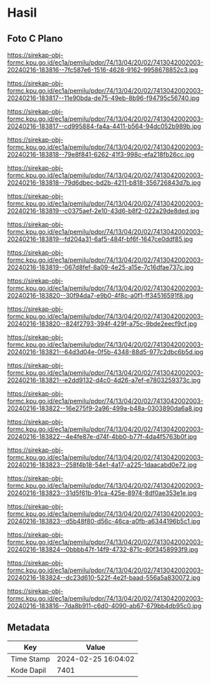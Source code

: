 # Hasil

## Foto C Plano

https://sirekap-obj-formc.kpu.go.id/ec1a/pemilu/pdpr/74/13/04/20/02/7413042002003-20240216-183816--7fc587e6-1516-4628-9162-9958678852c3.jpg

https://sirekap-obj-formc.kpu.go.id/ec1a/pemilu/pdpr/74/13/04/20/02/7413042002003-20240216-183817--11e90bda-de75-49eb-8b96-f94795c56740.jpg

https://sirekap-obj-formc.kpu.go.id/ec1a/pemilu/pdpr/74/13/04/20/02/7413042002003-20240216-183817--cd995884-fa4a-4411-b564-94dc052b989b.jpg

https://sirekap-obj-formc.kpu.go.id/ec1a/pemilu/pdpr/74/13/04/20/02/7413042002003-20240216-183818--79e8f841-6262-41f3-998c-efa218fb26cc.jpg

https://sirekap-obj-formc.kpu.go.id/ec1a/pemilu/pdpr/74/13/04/20/02/7413042002003-20240216-183818--79d6dbec-bd2b-4211-b818-356726843d7b.jpg

https://sirekap-obj-formc.kpu.go.id/ec1a/pemilu/pdpr/74/13/04/20/02/7413042002003-20240216-183819--c0375aef-2e10-43d6-b8f2-022a29de8ded.jpg

https://sirekap-obj-formc.kpu.go.id/ec1a/pemilu/pdpr/74/13/04/20/02/7413042002003-20240216-183819--fd204a31-6af5-484f-bf6f-1647ce0ddf85.jpg

https://sirekap-obj-formc.kpu.go.id/ec1a/pemilu/pdpr/74/13/04/20/02/7413042002003-20240216-183819--067d8fef-8a09-4e25-a15e-7c16dfae737c.jpg

https://sirekap-obj-formc.kpu.go.id/ec1a/pemilu/pdpr/74/13/04/20/02/7413042002003-20240216-183820--30f94da7-e9b0-4f8c-a0f1-ff34516591f8.jpg

https://sirekap-obj-formc.kpu.go.id/ec1a/pemilu/pdpr/74/13/04/20/02/7413042002003-20240216-183820--824f2793-394f-429f-a75c-9bde2eecf9cf.jpg

https://sirekap-obj-formc.kpu.go.id/ec1a/pemilu/pdpr/74/13/04/20/02/7413042002003-20240216-183821--64d3d04e-0f5b-4348-88d5-977c2dbc6b5d.jpg

https://sirekap-obj-formc.kpu.go.id/ec1a/pemilu/pdpr/74/13/04/20/02/7413042002003-20240216-183821--e2dd9132-d4c0-4d26-a7ef-e7803259373c.jpg

https://sirekap-obj-formc.kpu.go.id/ec1a/pemilu/pdpr/74/13/04/20/02/7413042002003-20240216-183822--16e275f9-2a96-499a-b48a-0303890da6a8.jpg

https://sirekap-obj-formc.kpu.go.id/ec1a/pemilu/pdpr/74/13/04/20/02/7413042002003-20240216-183822--4e4fe87e-d74f-4bb0-b77f-4da4f5763b0f.jpg

https://sirekap-obj-formc.kpu.go.id/ec1a/pemilu/pdpr/74/13/04/20/02/7413042002003-20240216-183823--258f4b18-54e1-4a17-a225-1daacabd0e72.jpg

https://sirekap-obj-formc.kpu.go.id/ec1a/pemilu/pdpr/74/13/04/20/02/7413042002003-20240216-183823--31d5f61b-91ca-425e-8974-8df0ae353e1e.jpg

https://sirekap-obj-formc.kpu.go.id/ec1a/pemilu/pdpr/74/13/04/20/02/7413042002003-20240216-183823--d5b48f80-d56c-46ca-a0fb-a6344196b5c1.jpg

https://sirekap-obj-formc.kpu.go.id/ec1a/pemilu/pdpr/74/13/04/20/02/7413042002003-20240216-183824--0bbbb47f-14f9-4732-871c-80f3458993f9.jpg

https://sirekap-obj-formc.kpu.go.id/ec1a/pemilu/pdpr/74/13/04/20/02/7413042002003-20240216-183824--dc23d610-522f-4e2f-baad-556a5a830072.jpg

https://sirekap-obj-formc.kpu.go.id/ec1a/pemilu/pdpr/74/13/04/20/02/7413042002003-20240216-183816--7da8b911-c6d0-4090-ab67-679bb4db95c0.jpg


## Metadata

| Key        | Value               |
| ---------- | ------------------- |
| Time Stamp | 2024-02-25 16:04:02 |
| Kode Dapil | 7401                |



